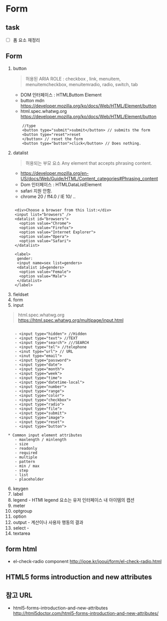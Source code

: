 # Form


## task

- [ ] 폼 요소 재정리

## Form

1. button
	> 허용된 ARIA ROLE : checkbox , link, menuitem, menuitemcheckbox, menuitemradio, radio, switch, tab
	- DOM 인터페이스 : HTMLButtom Element
	- button mdn <https://developer.mozilla.org/ko/docs/Web/HTML/Element/button>
	- html.spec.whatwg.org <https://developer.mozilla.org/ko/docs/Web/HTML/Element/button>

	```
		//type
		<button type="submit">submit</button> // submits the form
		<button type="reset">reset
		</button> // reset the form
		<button type="button">click</button> // Does nothing.
	```

2. datalist
	> 허용되는 부모 요소 Any element that accepts phrasing content.
	- <https://developer.mozilla.org/en-US/docs/Web/Guide/HTML/Content_categories#Phrasing_content>
	- Dom 인터페이스 : HTMLDataListElement
	- safari 지원 안함.
	- chrome 20 / ff4.0 / IE 10/ ..

```

	<div>Choose a browser from this list:</div>
	<input list="browsers" />
	<datalist id="browsers">
	  <option value="Chrome">
	  <option value="Firefox">
	  <option value="Internet Explorer">
	  <option value="Opera">
	  <option value="Safari">
	</datalist>

	<label>
	 gender:
	 <input name=sex list=genders>
	 <datalist id=genders>
	  <option value="Female">
	  <option value="Male">
	 </datalist>
	</label>

```

3. fieldset
4. form
5. input

> html.spec.whatwg.org <https://html.spec.whatwg.org/multipage/input.html>

```

	- <input type="hidden"> //Hidden
	- <input type="text"> //TEXT
	- <input type="search"> ///SEARCH
	- <input type="tel"> //telephone
	- <inut type="url"> // URL
	- <inut type="email">
	- <input type="password">
	- <input type="date">
	- <input type="month">
	- <input type="week">
	- <input type="time">
	- <input type="datetime-local">
	- <input type="number">
	- <input type="range">
	- <input type="color">
	- <input type="checkbox">
	- <input type="radio">
	- <input type="file">
	- <input type="submit">
	- <input type="image">
	- <input type="reset">
	- <input type="button">

 * Common input element attributes
	- maxlength / minlength
	- size
	- readonly
	- required
	- multiple
	- pattern
	- min / max
	- step
	- list
	- placeholder

```



6. keygen
7. label
8. legend - HTMl legend 요소는 유저 인터페이스 내 아이템의 캡션
9. meter
10. optgroup
11. option
12. output - 계산이나 사용자 행동의 결과
13. select -
14. textarea

## form html
- el-check-radio component <http://jooe.kr/jooui/form/el-check-radio.html>

## HTML5 forms introduction and new attributes

## 참고 URL

- html5-forms-introduction-and-new-attributes <http://html5doctor.com/html5-forms-introduction-and-new-attributes/>
